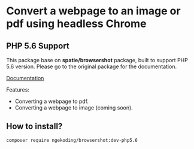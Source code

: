 # Convert a webpage to an image or pdf using headless Chrome

## PHP 5.6 Support

This package base on **spatie/browsershot** package, built to support PHP 5.6 version. Please go to the original package for the documentation.

[Documentation](https://github.com/spatie/browsershot)

Features: 
- Converting a webpage to pdf.
- Converting a webpage to image (coming soon).

## How to install?

`composer require ngekoding/browsershot:dev-php5.6`
